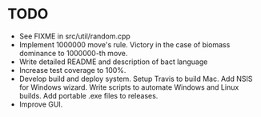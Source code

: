 TODO
====

 - See FIXME in src/util/random.cpp
 - Implement 1000000 move's rule.
    Victory in the case of biomass dominance to 1000000-th move.
 - Write detailed README and description of bact language
 - Increase test coverage to 100%.
 - Develop build and deploy system.
    Setup Travis to build Mac.
    Add NSIS for Windows wizard.
    Write scripts to automate Windows and Linux builds.
    Add portable .exe files to releases.
 - Improve GUI.

